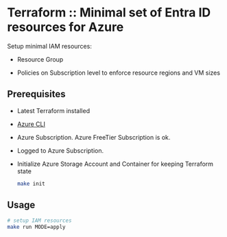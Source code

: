 # Terraform :: Minimal set of Entra ID resources for Azure

Setup minimal IAM resources:

* Resource Group

* Policies on Subscription level to enforce resource regions and VM sizes

## Prerequisites

* Latest Terraform installed
* [Azure CLI](https://learn.microsoft.com/en-us/cli/azure/install-azure-cli-linux?pivots=apt)

* Azure Subscription. Azure FreeTier Subscription is ok.

* Logged to Azure Subscription.

* Initialize Azure Storage Account and Container for keeping Terraform state

  ```bash
  make init
  ```

## Usage

```bash
# setup IAM resources
make run MODE=apply
```
